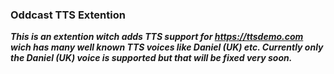 ### Oddcast TTS Extention
**_This is an extention witch adds TTS support for https://ttsdemo.com wich has many well known TTS voices like Daniel (UK) etc. Currently only the Daniel (UK) voice is supported but that will be fixed very soon._**
